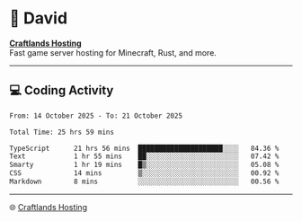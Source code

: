 # 👋 David

**[Craftlands Hosting](https://craftlands.host)**  
Fast game server hosting for Minecraft, Rust, and more.

---

## 💻 Coding Activity

<!--START_SECTION:waka-->

```txt
From: 14 October 2025 - To: 21 October 2025

Total Time: 25 hrs 59 mins

TypeScript      21 hrs 56 mins  █████████████████████░░░░   84.36 %
Text            1 hr 55 mins    ██░░░░░░░░░░░░░░░░░░░░░░░   07.42 %
Smarty          1 hr 19 mins    █▒░░░░░░░░░░░░░░░░░░░░░░░   05.08 %
CSS             14 mins         ▒░░░░░░░░░░░░░░░░░░░░░░░░   00.92 %
Markdown        8 mins          ░░░░░░░░░░░░░░░░░░░░░░░░░   00.56 %
```

<!--END_SECTION:waka-->

---

🌐 [Craftlands Hosting](https://craftlands.host)  

